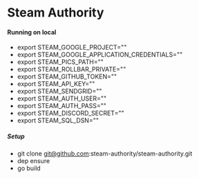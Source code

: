 # Steam Authority

#### Running on local
- export STEAM_GOOGLE_PROJECT=""
- export STEAM_GOOGLE_APPLICATION_CREDENTIALS=""
- export STEAM_PICS_PATH=""
- export STEAM_ROLLBAR_PRIVATE=""
- export STEAM_GITHUB_TOKEN=""
- export STEAM_API_KEY=""
- export STEAM_SENDGRID=""
- export STEAM_AUTH_USER=""
- export STEAM_AUTH_PASS=""
- export STEAM_DISCORD_SECRET=""
- export STEAM_SQL_DSN=""

##### Setup
- git clone git@github.com:steam-authority/steam-authority.git
- dep ensure
- go build
